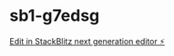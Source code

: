 # sb1-g7edsg

[Edit in StackBlitz next generation editor ⚡️](https://stackblitz.com/~/github.com/kazuhirotaga/sb1-g7edsg)